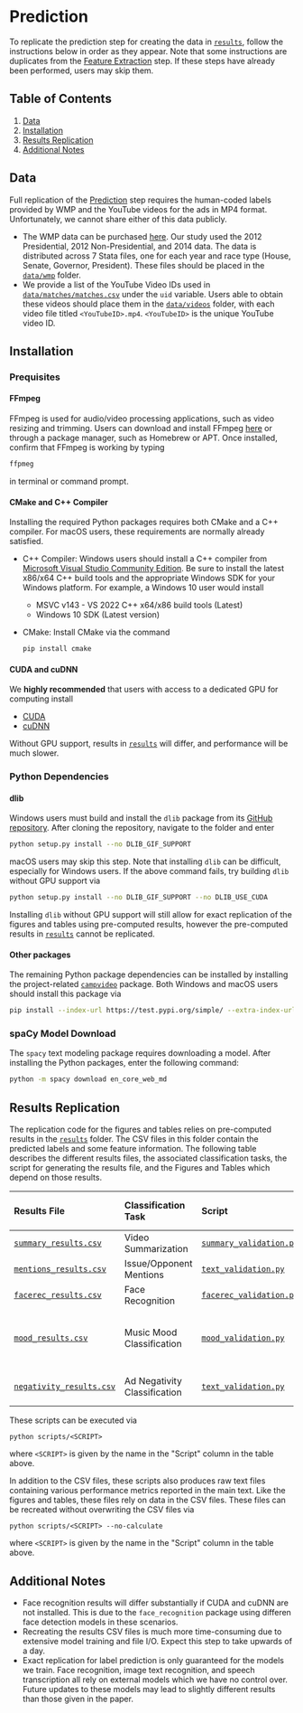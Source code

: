 # Prediction
To replicate the prediction step for creating the data in [``results``](``results``), follow the instructions below in order as they appear. Note that some instructions are duplicates from the [Feature Extraction](README-FE.md#Installation) step. If these steps have already been performed, users may skip them.

## Table of Contents
1. [Data](#Data)
2. [Installation](#Installation)
3. [Results Replication](#Results-Replication)
4. [Additional Notes](#Additional-Notes)

## Data
Full replication of the [Prediction](#Prediction) step requires the human-coded labels provided by WMP and the YouTube videos for the ads in MP4 format. Unfortunately, we cannot share either of this data publicly.
- The WMP data can be purchased [here](https://mediaproject.wesleyan.edu/dataaccess/). Our study used the 2012 Presidential, 2012 Non-Presidential, and 2014 data. The data is distributed across 7 Stata files, one for each year and race type (House, Senate, Governor, President). These files should be placed in the [``data/wmp``](data/wmp) folder.
- We provide a list of the YouTube Video IDs used in [``data/matches/matches.csv``](data/matches/matches.csv) under the `uid` variable. Users able to obtain these videos should place them in the [``data/videos``](data/videos) folder, with each video file titled ``<YouTubeID>.mp4``. ``<YouTubeID>`` is the unique YouTube video ID.

## Installation

### Prequisites
#### FFmpeg
FFmpeg is used for audio/video processing applications, such as video resizing and trimming. Users can download and install FFmpeg [here](https://ffmpeg.org/download.html) or through a package manager, such as Homebrew or APT. Once installed, confirm that FFmpeg is working by typing

```sh
ffpmeg
```

in terminal or command prompt.

#### CMake and C++ Compiler
Installing the required Python packages requires both CMake and a C++ compiler. For macOS users, these requirements are normally already satisfied.
- C++ Compiler: Windows users should install a C++ compiler from [Microsoft Visual Studio Community Edition](https://visualstudio.microsoft.com/downloads/). Be sure to install the latest x86/x64 C++ build tools and the appropriate Windows SDK for your Windows platform. For example, a Windows 10 user would install
  - MSVC v143 - VS 2022 C++ x64/x86 build tools (Latest)
  - Windows 10 SDK (Latest version)
- CMake: Install CMake via the command

  ```sh
  pip install cmake
  ```

#### CUDA and cuDNN
We **highly recommended** that users with access to a dedicated GPU for computing install 
- [CUDA](https://docs.nvidia.com/cuda/index.html#installation-guides)
- [cuDNN](https://docs.nvidia.com/deeplearning/cudnn/install-guide/index.html) 
 
Without GPU support, results in [``results``](results) will differ, and performance will be much slower.

### Python Dependencies
#### dlib
Windows users must build and install the ``dlib`` package from its [GitHub repository](https://github.com/davisking/dlib). After cloning the repository, navigate to the folder and enter

```sh
python setup.py install --no DLIB_GIF_SUPPORT
```

macOS users may skip this step. Note that installing ``dlib`` can be difficult, especially for Windows users. If the above command fails, try building ``dlib`` without GPU support via

```sh
python setup.py install --no DLIB_GIF_SUPPORT --no DLIB_USE_CUDA
```
Installing ``dlib`` without GPU support will still allow for exact replication of the figures and tables using pre-computed results, however the pre-computed results in [``results``](results) cannot be replicated.

#### Other packages
The remaining Python package dependencies can be installed by installing the project-related [``campvideo``](https://test.pypi.org/project/campvideo/) package. Both Windows and macOS users should install this package via

```sh
pip install --index-url https://test.pypi.org/simple/ --extra-index-url https://pypi.org/simple campvideo
```

### spaCy Model Download
The ``spacy`` text modeling package requires downloading a model. After installing the Python packages, enter the following command:

```sh
python -m spacy download en_core_web_md
```
## Results Replication
The replication code for the figures and tables relies on pre-computed results in the [``results``](results) folder. The CSV files in this folder contain the predicted labels and some feature information. The following table describes the different results files, the associated classification tasks, the script for generating the results file, and the Figures and Tables which depend on those results.

| Results File                                               | Classification Task          | Script                                                     |  Figure and Table Dependencies                              |
| :--------------------------------------------------------- | :--------------------------- | :--------------------------------------------------------- | :---------------------------------------------------------- |
| [``summary_results.csv``](results/summary_results.csv)     | Video Summarization          | [``summary_validation.py``](scripts/summary_validation.py) | Figure S7.4                                                 |
| [``mentions_results.csv``](results/mentions_results.csv)   | Issue/Opponent Mentions      | [``text_validation.py``](scripts/text_validation.py)       | Figure 5, Table 2, Table 3                                  |
| [``facerec_results.csv``](results/facerec_results.csv)     | Face Recognition             | [``facerec_validation.py``](scripts/facerec_validation.py) | Figure S13.8, Table 4                                       |
| [``mood_results.csv``](results/mood_results.csv)           | Music Mood Classification    | [``mood_validation.py``](scripts/mood_validation.py)       | Figure 8, Figure S14.9, Figure S14.10, Table 5, Table S14.1 |
| [``negativity_results.csv``](results/mentions_results.csv) | Ad Negativity Classification | [``text_validation.py``](scripts/text_validation.py)       | Table 6, Table S14.3, Table S14.6                           | 

These scripts can be executed via

```
python scripts/<SCRIPT>
```

where ``<SCRIPT>`` is given by the name in the "Script" column in the table above.

In addition to the CSV files, these scripts also produces raw text files containing various performance metrics reported in the main text. Like the figures and tables, these files rely on data in the CSV files. These files can be recreated without overwriting the CSV files via

```
python scripts/<SCRIPT> --no-calculate
```

where ``<SCRIPT>`` is given by the name in the "Script" column in the table above.

## Additional Notes
- Face recognition results will differ substantially if CUDA and cuDNN are not installed. This is due to the ``face_recognition`` package using differen face detection models in these scenarios. 
- Recreating the results CSV files is much more time-consuming due to extensive model training and file I/O. Expect this step to take upwards of a day.
- Exact replication for label prediction is only guaranteed for the models we train. Face recognition, image text recognition, and speech transcription all rely on external models which we have no control over. Future updates to these models may lead to slightly different results than those given in the paper.
